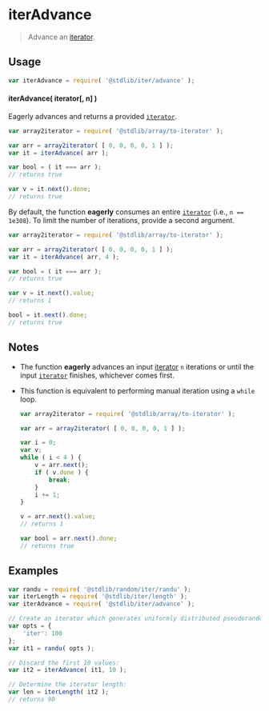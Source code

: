 <!--

@license Apache-2.0

Copyright (c) 2019 The Stdlib Authors.

Licensed under the Apache License, Version 2.0 (the "License");
you may not use this file except in compliance with the License.
You may obtain a copy of the License at

   http://www.apache.org/licenses/LICENSE-2.0

Unless required by applicable law or agreed to in writing, software
distributed under the License is distributed on an "AS IS" BASIS,
WITHOUT WARRANTIES OR CONDITIONS OF ANY KIND, either express or implied.
See the License for the specific language governing permissions and
limitations under the License.

-->

# iterAdvance

> Advance an [iterator][mdn-iterator-protocol].

<!-- Section to include introductory text. Make sure to keep an empty line after the intro `section` element and another before the `/section` close. -->

<section class="intro">

</section>

<!-- /.intro -->

<!-- Package usage documentation. -->

<section class="usage">

## Usage

```javascript
var iterAdvance = require( '@stdlib/iter/advance' );
```

#### iterAdvance( iterator\[, n] )

Eagerly advances and returns a provided [`iterator`][mdn-iterator-protocol].

```javascript
var array2iterator = require( '@stdlib/array/to-iterator' );

var arr = array2iterator( [ 0, 0, 0, 0, 1 ] );
var it = iterAdvance( arr );

var bool = ( it === arr );
// returns true

var v = it.next().done;
// returns true
```

By default, the function **eagerly** consumes an entire [`iterator`][mdn-iterator-protocol] (i.e., `n == 1e308`). To limit the number of iterations, provide a second argument.

```javascript
var array2iterator = require( '@stdlib/array/to-iterator' );

var arr = array2iterator( [ 0, 0, 0, 0, 1 ] );
var it = iterAdvance( arr, 4 );

var bool = ( it === arr );
// returns true

var v = it.next().value;
// returns 1

bool = it.next().done;
// returns true
```

</section>

<!-- /.usage -->

<!-- Package usage notes. Make sure to keep an empty line after the `section` element and another before the `/section` close. -->

<section class="notes">

## Notes

-   The function **eagerly** advances an input [iterator][mdn-iterator-protocol] `n` iterations or until the input [`iterator`][mdn-iterator-protocol] finishes, whichever comes first.

-   This function is equivalent to performing manual iteration using a `while` loop.

    ```javascript
    var array2iterator = require( '@stdlib/array/to-iterator' );

    var arr = array2iterator( [ 0, 0, 0, 0, 1 ] );
    
    var i = 0;
    var v;
    while ( i < 4 ) {
        v = arr.next();
        if ( v.done ) {
            break;
        }
        i += 1;
    }

    v = arr.next().value;
    // returns 1

    var bool = arr.next().done;
    // returns true
    ```

</section>

<!-- /.notes -->

<!-- Package usage examples. -->

<section class="examples">

## Examples

<!-- eslint no-undef: "error" -->

```javascript
var randu = require( '@stdlib/random/iter/randu' );
var iterLength = require( '@stdlib/iter/length' );
var iterAdvance = require( '@stdlib/iter/advance' );

// Create an iterator which generates uniformly distributed pseudorandom numbers:
var opts = {
    'iter': 100
};
var it1 = randu( opts );

// Discard the first 10 values:
var it2 = iterAdvance( it1, 10 );

// Determine the iterator length:
var len = iterLength( it2 );
// returns 90
```

</section>

<!-- /.examples -->

<!-- Section to include cited references. If references are included, add a horizontal rule *before* the section. Make sure to keep an empty line after the `section` element and another before the `/section` close. -->

<section class="references">

</section>

<!-- /.references -->

<!-- Section for all links. Make sure to keep an empty line after the `section` element and another before the `/section` close. -->

<section class="links">

[mdn-iterator-protocol]: https://developer.mozilla.org/en-US/docs/Web/JavaScript/Reference/Iteration_protocols#The_iterator_protocol

</section>

<!-- /.links -->
